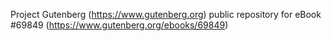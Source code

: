 Project Gutenberg (https://www.gutenberg.org) public repository for
eBook #69849 (https://www.gutenberg.org/ebooks/69849)
